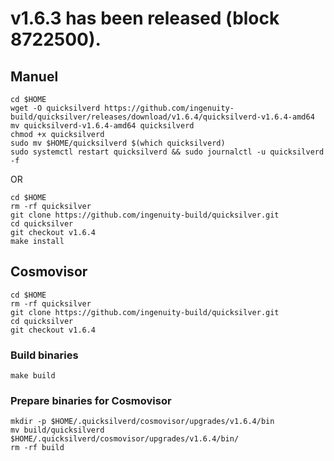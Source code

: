 # v1.6.3 has been released (block 8722500).

## Manuel
```
cd $HOME
wget -O quicksilverd https://github.com/ingenuity-build/quicksilver/releases/download/v1.6.4/quicksilverd-v1.6.4-amd64
mv quicksilverd-v1.6.4-amd64 quicksilverd
chmod +x quicksilverd
sudo mv $HOME/quicksilverd $(which quicksilverd)
sudo systemctl restart quicksilverd && sudo journalctl -u quicksilverd -f
```
OR
```
cd $HOME
rm -rf quicksilver
git clone https://github.com/ingenuity-build/quicksilver.git
cd quicksilver
git checkout v1.6.4
make install
```
## Cosmovisor
```
cd $HOME
rm -rf quicksilver
git clone https://github.com/ingenuity-build/quicksilver.git
cd quicksilver
git checkout v1.6.4
```
### Build binaries
```
make build
```
### Prepare binaries for Cosmovisor
```
mkdir -p $HOME/.quicksilverd/cosmovisor/upgrades/v1.6.4/bin
mv build/quicksilverd $HOME/.quicksilverd/cosmovisor/upgrades/v1.6.4/bin/
rm -rf build
```
